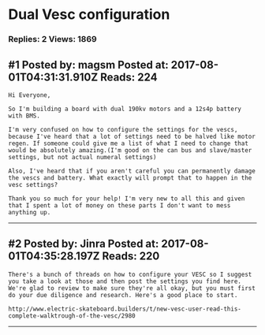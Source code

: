 # Dual Vesc configuration

### Replies: 2 Views: 1869

## \#1 Posted by: magsm Posted at: 2017-08-01T04:31:31.910Z Reads: 224

```
Hi Everyone,

So I'm building a board with dual 190kv motors and a 12s4p battery with BMS. 

I'm very confused on how to configure the settings for the vescs, because I've heard that a lot of settings need to be halved like motor regen. If someone could give me a list of what I need to change that would be absolutely amazing.(I'm good on the can bus and slave/master settings, but not actual numeral settings) 

Also, I've heard that if you aren't careful you can permanently damage the vescs and battery. What exactly will prompt that to happen in the vesc settings? 

Thank you so much for your help! I'm very new to all this and given that I spent a lot of money on these parts I don't want to mess anything up.
```

---
## \#2 Posted by: Jinra Posted at: 2017-08-01T04:35:28.197Z Reads: 220

```
There's a bunch of threads on how to configure your VESC so I suggest you take a look at those and then post the settings you find here. We're glad to review to make sure they're all okay, but you must first do your due diligence and research. Here's a good place to start.

http://www.electric-skateboard.builders/t/new-vesc-user-read-this-complete-walktrough-of-the-vesc/2980
```

---
